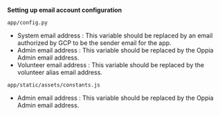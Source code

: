 **Setting up email account configuration**

```
app/config.py
```

- System email address : This variable should be replaced by an email authorized by GCP to be the sender email for the app.
- Admin email address : This variable should be replaced by the Oppia Admin email address.
- Volunteer email address : This variable should be replaced by the volunteer alias email address.

```
app/static/assets/constants.js
```

- Admin email address : This variable should be replaced by the Oppia Admin email address.

